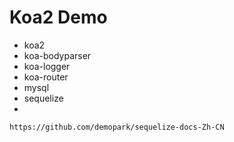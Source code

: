 
# Koa2 Demo


- koa2
- koa-bodyparser
- koa-logger
- koa-router
- mysql
- sequelize
- 



```
https://github.com/demopark/sequelize-docs-Zh-CN
```